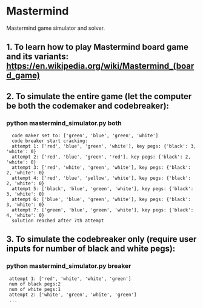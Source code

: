 # Mastermind
Mastermind game simulator and solver.

## 1. To learn how to play Mastermind board game and its variants: https://en.wikipedia.org/wiki/Mastermind_(board_game)
## 2. To simulate the entire game (let the computer be both the codemaker and codebreaker):

### python mastermind_simulator.py both
          
      code maker set to: ['green', 'blue', 'green', 'white']    
      code breaker start cracking:
      attempt 1: ['red', 'blue', 'green', 'white'], key pegs: {'black': 3, 'white': 0}
      attempt 2: ['red', 'blue', 'green', 'red'], key pegs: {'black': 2, 'white': 0}
      attempt 3: ['red', 'white', 'green', 'white'], key pegs: {'black': 2, 'white': 0}
      attempt 4: ['red', 'blue', 'yellow', 'white'], key pegs: {'black': 2, 'white': 0}
      attempt 5: ['black', 'blue', 'green', 'white'], key pegs: {'black': 3, 'white': 0}
      attempt 6: ['blue', 'blue', 'green', 'white'], key pegs: {'black': 3, 'white': 0}
      attempt 7: ['green', 'blue', 'green', 'white'], key pegs: {'black': 4, 'white': 0}
      solution reached after 7th attempt
      
## 3. To simulate the codebreaker only (require user inputs for number of black and white pegs):

### python mastermind_simulator.py breaker
     
     attempt 1: ['red', 'white', 'white', 'green']
     num of black pegs:2 
     num of white pegs:1
     attempt 2: ['white', 'green', 'white', 'green']
     ...
     
     
     
     
     
